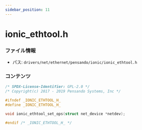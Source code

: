 ```yaml
---
sidebar_position: 11
---
```

# ionic_ethtool.h

### ファイル情報

- パス: `drivers/net/ethernet/pensando/ionic/ionic_ethtool.h`

### コンテンツ

```h
/* SPDX-License-Identifier: GPL-2.0 */
/* Copyright(c) 2017 - 2019 Pensando Systems, Inc */

#ifndef _IONIC_ETHTOOL_H_
#define _IONIC_ETHTOOL_H_

void ionic_ethtool_set_ops(struct net_device *netdev);

#endif /* _IONIC_ETHTOOL_H_ */

```
